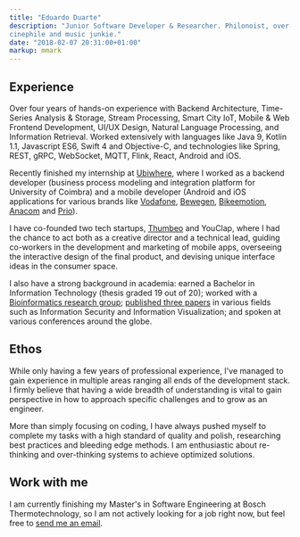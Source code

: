 ```yaml
---
title: "Eduardo Duarte"
description: "Junior Software Developer & Researcher. Philonoist, over-thinker,
cinephile and music junkie."
date: "2018-02-07 20:31:00+01:00"
markup: mmark
---
```


## Experience

Over four years of hands-on experience with Backend Architecture, Time-Series
Analysis & Storage, Stream Processing, Smart City IoT, Mobile & Web Frontend
Development, UI/UX Design, Natural Language Processing, and Information
Retrieval. Worked extensively with languages like Java 9, Kotlin 1.1, Javascript
ES6, Swift 4 and Objective-C, and technologies like Spring, REST, gRPC,
WebSocket, MQTT, Flink, React, Android and iOS.

Recently finished my internship at [Ubiwhere](http://www.ubiwhere.com/en/),
where I worked as a backend developer (business process modeling and integration
platform for University of Coimbra) and a mobile developer (Android and iOS
applications for various brands like
[Vodafone](https://parking.vodafone.citibrain.com/),
[Bewegen](https://www.bewegen.pt/about/app/),
[Bikeemotion](http://www.bikeemotion.com/), [Anacom](http://www.netmede.pt/app)
and [Prio](https://app.prioenergy.com/)).

I have co-founded two tech startups, [Thumbeo](http://www.thumbeo.com/en/) and
YouClap, where I had the chance to act both as a creative director and a
technical lead, guiding co-workers in the development and marketing of mobile
apps, overseeing the interactive design of the final product, and devising
unique interface ideas in the consumer space.

I also have a strong background in academia: earned a Bachelor in Information
Technology (thesis graded 19 out of 20); worked with a [Bioinformatics research
group](http://bioinformatics.ua.pt/); [published three papers](/papers/) in
various fields such as Information Security and Information Visualization; and
spoken at various conferences around the globe.


## Ethos

While only having a few years of professional experience, I've managed to gain
experience in multiple areas ranging all ends of the development stack. I firmly
believe that having a wide breadth of understanding is vital to gain perspective
in how to approach specific challenges and to grow as an engineer.

More than simply focusing on coding, I have always pushed myself to complete my
tasks with a high standard of quality and polish, researching best practices and
bleeding edge methods. I am enthusiastic about re-thinking and over-thinking
systems to achieve optimized solutions.


## Work with me

I am currently finishing my Master's in Software Engineering at Bosch
Thermotechnology, so I am not actively looking for a job right now, but feel
free to [send me an email](mailto:hi@edduarte.com).
